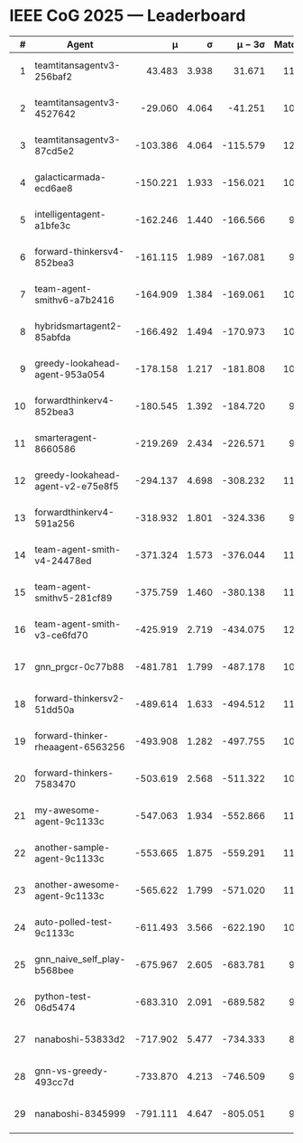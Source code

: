 # IEEE CoG 2025 — Leaderboard

| # | Agent | μ | σ | μ − 3σ | Matches | Updated |
|---:|---|---:|---:|---:|---:|---|
| 1 | teamtitansagentv3-256baf2 | 43.483 | 3.938 | 31.671 | 11500 | 2025-08-21 09:00 |
| 2 | teamtitansagentv3-4527642 | -29.060 | 4.064 | -41.251 | 10694 | 2025-08-21 09:00 |
| 3 | teamtitansagentv3-87cd5e2 | -103.386 | 4.064 | -115.579 | 12126 | 2025-08-21 09:00 |
| 4 | galacticarmada-ecd6ae8 | -150.221 | 1.933 | -156.021 | 10880 | 2025-08-21 09:00 |
| 5 | intelligentagent-a1bfe3c | -162.246 | 1.440 | -166.566 | 9370 | 2025-08-21 09:00 |
| 6 | forward-thinkersv4-852bea3 | -161.115 | 1.989 | -167.081 | 9124 | 2025-08-21 09:00 |
| 7 | team-agent-smithv6-a7b2416 | -164.909 | 1.384 | -169.061 | 10980 | 2025-08-21 09:00 |
| 8 | hybridsmartagent2-85abfda | -166.492 | 1.494 | -170.973 | 10027 | 2025-08-21 09:00 |
| 9 | greedy-lookahead-agent-953a054 | -178.158 | 1.217 | -181.808 | 10878 | 2025-08-21 09:00 |
| 10 | forwardthinkerv4-852bea3 | -180.545 | 1.392 | -184.720 | 9066 | 2025-08-21 09:00 |
| 11 | smarteragent-8660586 | -219.269 | 2.434 | -226.571 | 9801 | 2025-08-21 09:00 |
| 12 | greedy-lookahead-agent-v2-e75e8f5 | -294.137 | 4.698 | -308.232 | 11218 | 2025-08-21 09:00 |
| 13 | forwardthinkerv4-591a256 | -318.932 | 1.801 | -324.336 | 9632 | 2025-08-21 09:00 |
| 14 | team-agent-smith-v4-24478ed | -371.324 | 1.573 | -376.044 | 11862 | 2025-08-21 09:00 |
| 15 | team-agent-smithv5-281cf89 | -375.759 | 1.460 | -380.138 | 11780 | 2025-08-21 09:00 |
| 16 | team-agent-smith-v3-ce6fd70 | -425.919 | 2.719 | -434.075 | 12442 | 2025-08-21 09:00 |
| 17 | gnn_prgcr-0c77b88 | -481.781 | 1.799 | -487.178 | 10230 | 2025-08-21 09:00 |
| 18 | forward-thinkersv2-51dd50a | -489.614 | 1.633 | -494.512 | 11334 | 2025-08-21 09:00 |
| 19 | forward-thinker-rheaagent-6563256 | -493.908 | 1.282 | -497.755 | 10814 | 2025-08-21 09:00 |
| 20 | forward-thinkers-7583470 | -503.619 | 2.568 | -511.322 | 10660 | 2025-08-21 09:00 |
| 21 | my-awesome-agent-9c1133c | -547.063 | 1.934 | -552.866 | 11460 | 2025-08-21 09:00 |
| 22 | another-sample-agent-9c1133c | -553.665 | 1.875 | -559.291 | 11120 | 2025-08-21 09:00 |
| 23 | another-awesome-agent-9c1133c | -565.622 | 1.799 | -571.020 | 11780 | 2025-08-21 09:00 |
| 24 | auto-polled-test-9c1133c | -611.493 | 3.566 | -622.190 | 10780 | 2025-08-21 09:00 |
| 25 | gnn_naive_self_play-b568bee | -675.967 | 2.605 | -683.781 | 9120 | 2025-08-21 09:00 |
| 26 | python-test-06d5474 | -683.310 | 2.091 | -689.582 | 9350 | 2025-08-21 09:00 |
| 27 | nanaboshi-53833d2 | -717.902 | 5.477 | -734.333 | 8750 | 2025-08-21 09:00 |
| 28 | gnn-vs-greedy-493cc7d | -733.870 | 4.213 | -746.509 | 9120 | 2025-08-21 09:00 |
| 29 | nanaboshi-8345999 | -791.111 | 4.647 | -805.051 | 9510 | 2025-08-21 09:00 |
